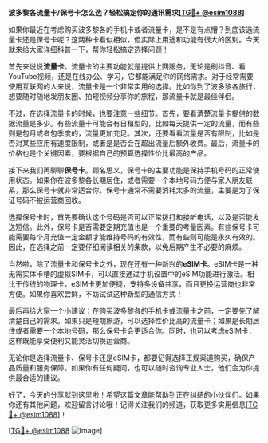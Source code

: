 **波多黎各流量卡/保号卡怎么选？轻松搞定你的通讯需求[[TG💪+ @esim1088](https://t.me/s/esim1088)]**

如果你最近在考虑购买波多黎各的手机卡或者流量卡，是不是有点懵？到底该选流量卡还是保号卡呢？这两种卡看似相似，但实际上用途和功能有很大的区别。今天就来给大家详细科普一下，帮你轻松搞定选择问题！

首先来说说**流量卡**。流量卡的主要功能就是提供上网服务，无论是刷抖音、看YouTube视频，还是在线办公、学习，它都能满足你的网络需求。对于经常需要使用互联网的人来说，流量卡是一个非常实用的选择。比如你到了波多黎各旅行，想要随时随地发朋友圈、拍短视频分享你的旅程，那流量卡就是最佳伴侣。

不过，在选择流量卡的时候，也要注意一些细节。首先，要看清楚流量卡提供的数据流量是多少。有些流量卡可能会有日租型的，比如每天提供一定的流量，而有些则是包月或者包季度的，流量更加充足。其次，还要看看流量是否有限制，比如是否对某些应用有速度限制，或者是是否会在超出流量后额外收费。最后，流量卡的价格也是个关键因素，要根据自己的预算选择性价比最高的产品。

接下来我们再聊聊**保号卡**。顾名思义，保号卡的主要功能是保持手机号码的正常使用状态。如果你在波多黎各长期居住，或者需要一个本地号码方便与家人朋友联系，那么保号卡就非常适合你。保号卡通常不需要消耗太多的流量，主要是为了保证号码不被运营商回收。

选择保号卡时，首先要确认这个号码是否可以正常拨打和接听电话，以及是否能发送短信。此外，保号卡是否需要定期充值也是一个重要的考量因素。有些保号卡可能需要每个月充值一定金额才能维持号码的有效性，而有些则可能是永久有效的。因此，在选择之前一定要仔细阅读相关的条款，以免后期产生不必要的麻烦。

当然啦，除了流量卡和保号卡之外，现在还有一种新兴的**eSIM卡**。eSIM卡是一种无需实体卡槽的虚拟SIM卡，可以直接通过手机设置中的eSIM功能进行激活。相比于传统的物理卡，eSIM卡更加便捷，支持多设备共享，而且更换运营商也非常方便。如果你喜欢尝鲜，不妨试试这种新型的通信方式！

最后再给大家一个小建议：在购买波多黎各的手机卡或流量卡之前，一定要先了解清楚自己的需求。如果只是短期旅游，可以选择性价比高的流量卡；如果是长期居住或者需要一个本地号码，那么保号卡会更适合你。同时，也可以考虑eSIM卡，这样既能享受便利又能灵活切换运营商。

无论你是选择流量卡、保号卡还是eSIM卡，都要记得选择正规渠道购买，确保产品质量和服务保障。如果你有任何疑问，也可以随时咨询专业人士，他们会为你提供最合适的建议。

好了，今天的分享就到这里啦！希望这篇文章能帮助到正在纠结的小伙伴们。如果你还有其他问题，欢迎留言讨论哦！记得关注我们的频道，获取更多实用信息[[TG💪+ @esim1088](https://t.me/s/esim1088)]！

[[TG💪+ @esim1088](https://t.me/s/esim1088) ![Image](https://i.postimg.cc/4NQfJmqS/Snipaste-2025-05-13-00-14-12.png)]